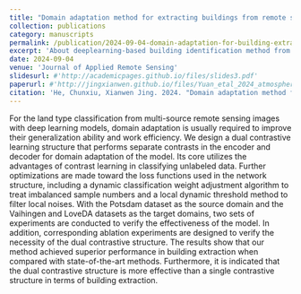 ```yaml
---
title: "Domain adaptation method for extracting buildings from remote sensing images using dual contrastive learning"
collection: publications
category: manuscripts
permalink: /publication/2024-09-04-domain-adaptation-for-building-extract
excerpt: 'About deeplearning-based building identification method from satellite images.'
date: 2024-09-04
venue: 'Journal of Applied Remote Sensing'
slidesurl: #'http://academicpages.github.io/files/slides3.pdf'
paperurl: #'http://jingxianwen.github.io/files/Yuan_etal_2024_atmosphere.pdf'
citation: 'He, Chunxiu, Xianwen Jing. 2024. "Domain adaptation method for extracting buildings from remote sensing images using dual contrastive learning". <i>J. Appl. Rem. Sens.</i> 18(3), 034517. <a href="https://doi.org/10.1117/1.JRS.18.034517" target="_blank">https://doi.org/10.1117/1.JRS.18.034517</a>'
---
```

For the land type classification from multi-source remote sensing images with deep learning models, domain adaptation is usually required to improve their generalization ability and work efficiency. We design a dual contrastive learning structure that performs separate contrasts in the encoder and decoder for domain adaptation of the model. Its core utilizes the advantages of contrast learning in classifying unlabeled data. Further optimizations are made toward the loss functions used in the network structure, including a dynamic classification weight adjustment algorithm to treat imbalanced sample numbers and a local dynamic threshold method to filter local noises. With the Potsdam dataset as the source domain and the Vaihingen and LoveDA datasets as the target domains, two sets of experiments are conducted to verify the effectiveness of the model. In addition, corresponding ablation experiments are designed to verify the necessity of the dual contrastive structure. The results show that our method achieved superior performance in building extraction when compared with state-of-the-art methods. Furthermore, it is indicated that the dual contrastive structure is more effective than a single contrastive structure in terms of building extraction.

